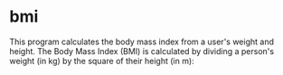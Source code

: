 # bmi
This program calculates the body mass index from a user's weight and height.
The Body Mass Index (BMI) is calculated by dividing a person's weight (in kg) by the square of their height (in m):
